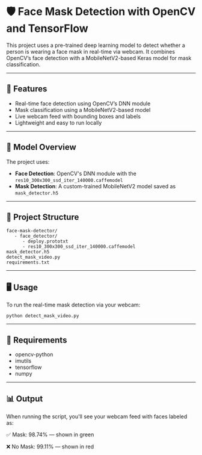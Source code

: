 # 🛡️ Face Mask Detection with OpenCV and TensorFlow

This project uses a pre-trained deep learning model to detect whether a person is wearing a face mask in real-time via webcam. It combines OpenCV’s face detection with a MobileNetV2-based Keras model for mask classification.

---

## 🚀 Features

- Real-time face detection using OpenCV’s DNN module
- Mask classification using a MobileNetV2-based model
- Live webcam feed with bounding boxes and labels
- Lightweight and easy to run locally

---

## 🧠 Model Overview

The project uses:

- **Face Detection**: OpenCV's DNN module with the `res10_300x300_ssd_iter_140000.caffemodel`
- **Mask Detection**: A custom-trained MobileNetV2 model saved as `mask_detector.h5`

---

## 📁 Project Structure

    face-mask-detector/
       - face_detector/
          - deploy.prototxt
          - res10_300x300_ssd_iter_140000.caffemodel
    mask_detector.h5
    detect_mask_video.py
    requirements.txt

---

## 🖥️ Usage
To run the real-time mask detection via your webcam:

    python detect_mask_video.py

---

## 📝 Requirements
- opencv-python
- imutils
- tensorflow
- numpy

---

## 📊 Output 
When running the script, you'll see your webcam feed with faces labeled as:

✅ Mask: 98.74% — shown in green

❌ No Mask: 99.11% — shown in red



